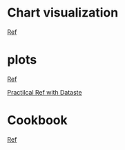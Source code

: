 ---
---

# Chart visualization

[Ref](https://pandas.pydata.org/docs/user_guide/visualization.html)

# plots

[Ref](https://neptune.ai/blog/pandas-plot-deep-dive-into-plotting-directly-with-pandas)

[Practilcal Ref with Dataste](https://data-flair.training/blogs/pandas-visualization-tutorial/)

# Cookbook

[Ref](https://pandas.pydata.org/docs/user_guide/cookbook.html)